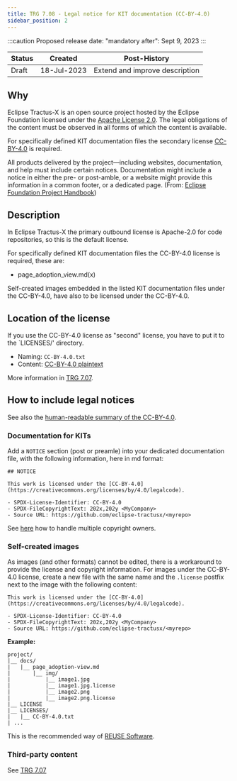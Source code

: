 ```yaml
---
title: TRG 7.08 - Legal notice for KIT documentation (CC-BY-4.0)
sidebar_position: 2
---
```


:::caution
Proposed release date: "mandatory after": Sept 9, 2023
:::

| Status     | Created      | Post-History                           |
|------------|--------------|----------------------------------------|
| Draft      | 18-Jul-2023  | Extend and improve description         |

## Why

Eclipse Tractus-X is an open source project hosted by the Eclipse Foundation licensed under the [Apache License 2.0](https://spdx.org/licenses/Apache-2.0). The legal obligations of the content must be observed in all forms of which the content is available.

For specifically defined KIT documentation files the secondary license [CC-BY-4.0](https://creativecommons.org/licenses/by/4.0/legalcode) is required.

All products delivered by the project—including websites, documentation, and help must include certain notices. Documentation might include a notice in either the pre- or post-amble, or a website might provide this information in a common footer, or a dedicated page. (From: [Eclipse Foundation Project Handbook](https://www.eclipse.org/projects/handbook/#legaldoc-end-user))

## Description

In Eclipse Tractus-X the primary outbound license is Apache-2.0 for code repositories, so this is the default license.

For specifically defined KIT documentation files the CC-BY-4.0 license is required, these are:

- page_adoption_view.md(x)

Self-created images embedded in the listed KIT documentation files under the CC-BY-4.0, have also to be licensed under the CC-BY-4.0.

## Location of the license

If you use the CC-BY-4.0 license as "second" license, you have to put it to the `LICENSES/' directory. <br/>

- Naming: `CC-BY-4.0.txt`
- Content: [CC-BY-4.0 plaintext](https://creativecommons.org/licenses/by/4.0/legalcode.txt)

More information in [TRG 7.07](/docs/release/trg-0/trg-7-07#location-of-the-license).

## How to include legal notices

See also the [human-readable summary of the CC-BY-4.0](https://creativecommons.org/licenses/by/4.0/).

### Documentation for KITs

Add a `NOTICE` section (post or preamle) into your dedicated documentation file, with the following information, here in md format:

```text
## NOTICE

This work is licensed under the [CC-BY-4.0](https://creativecommons.org/licenses/by/4.0/legalcode).

- SPDX-License-Identifier: CC-BY-4.0
- SPDX-FileCopyrightText: 202x,202y <MyCompany>
- Source URL: https://github.com/eclipse-tractusx/<myrepo>
 ```

 See [here](/docs/release/trg-0/trg-7-07#documentation) how to handle multiple copyright owners.

### Self-created images

As images (and other formats) cannot be edited, there is a workaround to provide the license and copyright information. For images under the CC-BY-4.0 license, create a new file with the same name and the `.license` postfix next to the image with the following content:

```text
This work is licensed under the [CC-BY-4.0](https://creativecommons.org/licenses/by/4.0/legalcode).

- SPDX-License-Identifier: CC-BY-4.0
- SPDX-FileCopyrightText: 202x,202y <MyCompany>
- Source URL: https://github.com/eclipse-tractusx/<myrepo>
 ```

**Example:**

```shell
project/
|__ docs/
|   |__ page_adoption-view.md
|       |__ img/
|           |__ image1.jpg
|           |__ image1.jpg.license
|           |__ image2.png
|           |__ image2.png.license
|__ LICENSE
|__ LICENSES/
|   |__ CC-BY-4.0.txt
| ...
```

This is the recommended way of [REUSE Software](https://reuse.software/tutorial/).

### Third-party content

See [TRG 7.07](http://localhost:3000/docs/release/trg-0/trg-7-08#embedding-third-party-content-in-documentation-artefacts)

